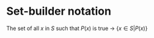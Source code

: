 # Set-builder notation
The set of all $x$ in $S$ such that $P(x)$ is true -> $\{ x \in S | P(x) \}$
